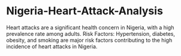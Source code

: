 # Nigeria-Heart-Attack-Analysis
Heart attacks are a significant health concern in Nigeria, with a high prevalence rate among adults.
Risk Factors:
Hypertension, diabetes, obesity, and smoking are major risk factors contributing to the high incidence of heart attacks in Nigeria.
